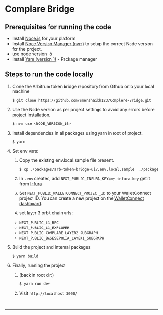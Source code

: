 # Complare Bridge

 ## Prerequisites for running the code

- Install [Node.js](https://nodejs.org/en/download/) for your platform
- Install [Node Version Manager (nvm)](https://www.freecodecamp.org/news/node-version-manager-nvm-install-guide/) to setup the correct Node version for the project.
- use node version 18
- Install [Yarn (version 1)](https://classic.yarnpkg.com) - Package manager


 
## Steps to run the code locally

1. Clone the Arbitrum token bridge repository from Github onto your local machine

   ```bash
   $ git clone https://github.com/umershaikh123/Complere-Bridge.git
   ```

2. Use the Node version as per project settings to avoid any errors before project installation.

   ```bash
   $ nvm use <NODE_VERSION_18>
   ```

3. Install dependencies in all packages using yarn in root of project.

   ```bash
   $ yarn
   ```

4. Set env vars:

   1. Copy the existing env.local.sample file present.

      ```bash
      $ cp ./packages/arb-token-bridge-ui/.env.local.sample  ./packages/arb-token-bridge-ui/.env
      ```

   2. In `.env` created, add `NEXT_PUBLIC_INFURA_KEY=my-infura-key` get it from [Infura](https://app.infura.io/login)

   3. Set `NEXT_PUBLIC_WALLETCONNECT_PROJECT_ID` to your WalletConnect project ID. You can create a new project on the [WalletConnect dashboard](https://cloud.walletconnect.com/app).

   4. set layer 3 orbit chain urls:

   - `NEXT_PUBLIC_L3_RPC`
   - `NEXT_PUBLIC_L3_EXPLORER`
   - `NEXT_PUBLIC_COMPLARE_LAYER2_SUBGRAPH`
   - `NEXT_PUBLIC_BASESEPOLIA_LAYER1_SUBGRAPH`
 

5. Build the project and internal packages

   ```bash
   $ yarn build
   ```

6. Finally, running the project

   1. (back in root dir:)

      ```bash
      $ yarn run dev
      ```

   2. Visit `http://localhost:3000/`

<br />

---

<br />
